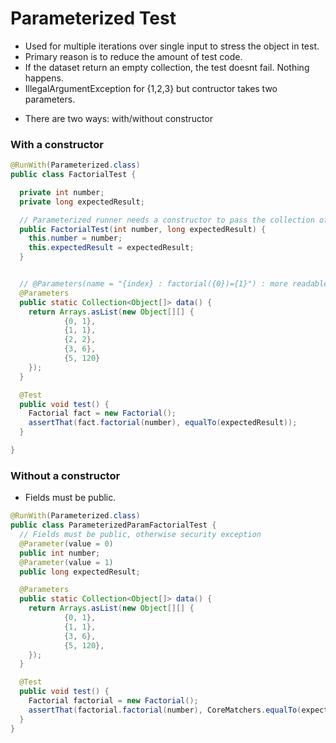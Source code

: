 # Parameterized Test

- Used for multiple iterations over single input to stress the object in test.
- Primary reason is to reduce the amount of test code.
- If the dataset return an empty collection, the test doesnt fail. Nothing happens.
- IllegalArgumentException for {1,2,3} but contructor takes two parameters.

* There are two ways: with/without constructor

### With a constructor
```java
@RunWith(Parameterized.class)
public class FactorialTest {

  private int number;
  private long expectedResult;

  // Parameterized runner needs a constructor to pass the collection of data
  public FactorialTest(int number, long expectedResult) {
    this.number = number;
    this.expectedResult = expectedResult;
  }


  // @Parameters(name = "{index} : factorial({0})={1}") : more readable
  @Parameters
  public static Collection<Object[]> data() {
    return Arrays.asList(new Object[][] {
            {0, 1},
            {1, 1},
            {2, 2},
            {3, 6},
            {5, 120}
    });
  }

  @Test
  public void test() {
    Factorial fact = new Factorial();
    assertThat(fact.factorial(number), equalTo(expectedResult));
  }

}
```

### Without a constructor

- Fields must be public.

```java
@RunWith(Parameterized.class)
public class ParameterizedParamFactorialTest {
  // Fields must be public, otherwise security exception
  @Parameter(value = 0)
  public int number;
  @Parameter(value = 1)
  public long expectedResult;

  @Parameters
  public static Collection<Object[]> data() {
    return Arrays.asList(new Object[][] {
            {0, 1},
            {1, 1},
            {3, 6},
            {5, 120},
    });
  }

  @Test
  public void test() {
    Factorial factorial = new Factorial();
    assertThat(factorial.factorial(number), CoreMatchers.equalTo(expectedResult));
  }
}
```
